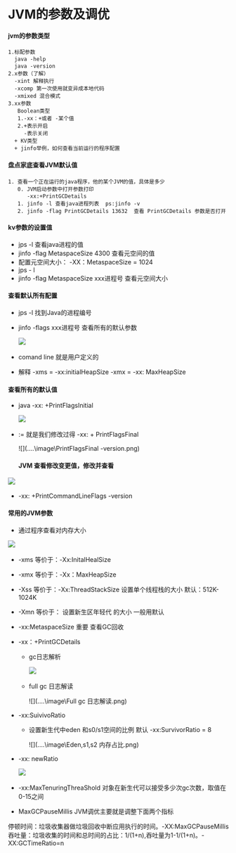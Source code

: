 # JVM的参数及调优
#### jvm的参数类型
    1.标配参数
      java -help
      java -version
    2.x参数（了解）
      -xint 解释执行
      -xcomp 第一次使用就变异成本地代码
      -xmixed 混合模式
    3.xx参数
       Boolean类型
       1.-xx：+或者 -某个值
       2.+表示开启
         -表示关闭
      + KV类型
      + jinfo举例，如何查看当前运行的程序配置

#### 盘点家底查看JVM默认值
    1. 查看一个正在运行的java程序，他的某个JVM的值，具体是多少
       0. JVM启动参数中打开参数打印
          -xx:+PrintGCDetails
       1. jinfo -l 查看java进程列表  ps:jinfo -v
       2. jinfo -flag PrintGCDetails 13632  查看 PrintGCDetails 参数是否打开

####  kv参数的设置值

- jps -l 查看java进程的值
- jinfo -flag MetaspaceSize 4300 查看元空间的值
- 配置元空间大小： -XX：MetaspaceSize = 1024
- jps - l 
- jinfo -flag MetaspaceSize xxx进程号  查看元空间大小



####  查看默认所有配置

- jps -l 找到Java的进程编号

- jinfo -flags  xxx进程号  查看所有的默认参数

   ![](..\..\image\查看JVM默认所有参数.png)

-  comand line 就是用户定义的
- 解释 -xms = -xx:initialHeapSize  -xmx   =  -xx: MaxHeapSize

####  查看所有的默认值

- java -xx: +PrintFlagsInitial

  ![](..\..\image\默认所有启动参数jvm.png)

- := 就是我们修改过得  -xx: + PrintFlagsFinal

  ![](..\..\image\PrintFlagsFinal -version.png)

    ####  JVM 查看修改变更值，修改并查看

![](..\..\image\修改jvm参数并查看.png)

-  -xx: +PrintCommandLineFlags -version



####  常用的JVM参数

-  通过程序查看对内存大小

  ![](..\..\image\通过代码查看堆内存大小.png)

- -xms  等价于：-Xx:InitalHealSize

- -xmx 等价于：-Xx：MaxHeapSize

- -Xss   等价于：-Xx:ThreadStackSize  设置单个线程栈的大小 默认：512K-1024K

- -Xmn  等价于：  设置新生区年轻代 的大小  一般用默认

- -xx:MetaspaceSize  重要  查看GC回收

- -xx：+PrintGCDetails

  - gc日志解析

    ![](..\..\image\gc日志解读.png)

  - full  gc 日志解读

    ![](..\..\image\Full gc 日志解读.png)

- -xx:SuivivoRatio

  - 设置新生代中eden 和s0/s1空间的比例  默认 -xx:SurvivorRatio = 8

    ![](..\..\image\Eden,s1,s2 内存占比.png)

- -xx: newRatio

  ![](..\..\image\新生代和老年代内存占比.png)

- -xx:MaxTenuringThreaShold  对象在新生代可以接受多少次gc次数，取值在0-15之间
- MaxGCPauseMillis 
JVM调优主要就是调整下面两个指标

停顿时间：垃圾收集器做垃圾回收中断应用执行的时间。-XX:MaxGCPauseMillis
吞吐量：垃圾收集的时间和总时间的占比：1/(1+n),吞吐量为1-1/(1+n)。-XX:GCTimeRatio=n